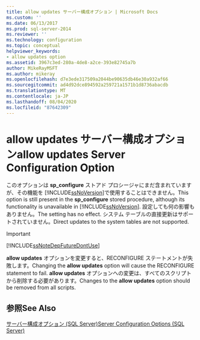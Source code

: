 ```yaml
---
title: allow updates サーバー構成オプション | Microsoft Docs
ms.custom: ''
ms.date: 06/13/2017
ms.prod: sql-server-2014
ms.reviewer: ''
ms.technology: configuration
ms.topic: conceptual
helpviewer_keywords:
- allow updates option
ms.assetid: 3967c3ed-280a-4de8-a2ce-393e82745a7b
author: MikeRayMSFT
ms.author: mikeray
ms.openlocfilehash: d7e3ede317509a2044be90635db46e30a932af66
ms.sourcegitcommit: ad4d92dce894592a259721a1571b1d8736abacdb
ms.translationtype: MT
ms.contentlocale: ja-JP
ms.lasthandoff: 08/04/2020
ms.locfileid: "87642309"
---
```

# <a name="allow-updates-server-configuration-option"></a><span data-ttu-id="06973-102">allow updates サーバー構成オプション</span><span class="sxs-lookup"><span data-stu-id="06973-102">allow updates Server Configuration Option</span></span>
  <span data-ttu-id="06973-103">このオプションは **sp_configure** ストアド プロシージャにまだ含まれていますが、その機能を [!INCLUDE[ssNoVersion](../../includes/ssnoversion-md.md)]で使用することはできません。</span><span class="sxs-lookup"><span data-stu-id="06973-103">This option is still present in the **sp_configure** stored procedure, although its functionality is unavailable in [!INCLUDE[ssNoVersion](../../includes/ssnoversion-md.md)].</span></span> <span data-ttu-id="06973-104">設定しても何の影響もありません。</span><span class="sxs-lookup"><span data-stu-id="06973-104">The setting has no effect.</span></span> <span data-ttu-id="06973-105">システム テーブルの直接更新はサポートされていません。</span><span class="sxs-lookup"><span data-stu-id="06973-105">Direct updates to the system tables are not supported.</span></span>  
  
> [!IMPORTANT]  
>  [!INCLUDE[ssNoteDepFutureDontUse](../../includes/ssnotedepfuturedontuse-md.md)]  
  
 <span data-ttu-id="06973-106">**allow updates** オプションを変更すると、RECONFIGURE ステートメントが失敗します。</span><span class="sxs-lookup"><span data-stu-id="06973-106">Changing the **allow updates** option will cause the RECONFIGURE statement to fail.</span></span> <span data-ttu-id="06973-107">**allow updates** オプションへの変更は、すべてのスクリプトから削除する必要があります。</span><span class="sxs-lookup"><span data-stu-id="06973-107">Changes to the **allow updates** option should be removed from all scripts.</span></span>  
  
## <a name="see-also"></a><span data-ttu-id="06973-108">参照</span><span class="sxs-lookup"><span data-stu-id="06973-108">See Also</span></span>  
 [<span data-ttu-id="06973-109">サーバー構成オプション &#40;SQL Server&#41;</span><span class="sxs-lookup"><span data-stu-id="06973-109">Server Configuration Options &#40;SQL Server&#41;</span></span>](server-configuration-options-sql-server.md)  
  
  
